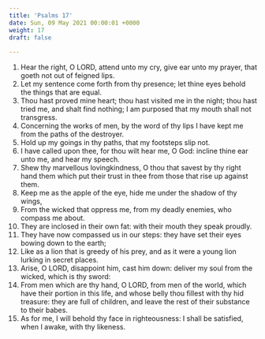 ```yaml
---
title: 'Psalms 17'
date: Sun, 09 May 2021 00:00:01 +0000
weight: 17
draft: false
  
---
```


1. Hear the right, O LORD, attend unto my cry, give ear unto my prayer, that goeth not out of feigned lips.
2. Let my sentence come forth from thy presence; let thine eyes behold the things that are equal.
3. Thou hast proved mine heart; thou hast visited me in the night; thou hast tried me, and shalt find nothing; I am purposed that my mouth shall not transgress.
4. Concerning the works of men, by the word of thy lips I have kept me from the paths of the destroyer.
5. Hold up my goings in thy paths, that my footsteps slip not.
6. I have called upon thee, for thou wilt hear me, O God: incline thine ear unto me, and hear my speech.
7. Shew thy marvellous lovingkindness, O thou that savest by thy right hand them which put their trust in thee from those that rise up against them.
8. Keep me as the apple of the eye, hide me under the shadow of thy wings,
9. From the wicked that oppress me, from my deadly enemies, who compass me about.
10. They are inclosed in their own fat: with their mouth they speak proudly.
11. They have now compassed us in our steps: they have set their eyes bowing down to the earth;
12. Like as a lion that is greedy of his prey, and as it were a young lion lurking in secret places.
13. Arise, O LORD, disappoint him, cast him down: deliver my soul from the wicked, which is thy sword:
14. From men which are thy hand, O LORD, from men of the world, which have their portion in this life, and whose belly thou fillest with thy hid treasure: they are full of children, and leave the rest of their substance to their babes.
15. As for me, I will behold thy face in righteousness: I shall be satisfied, when I awake, with thy likeness.
